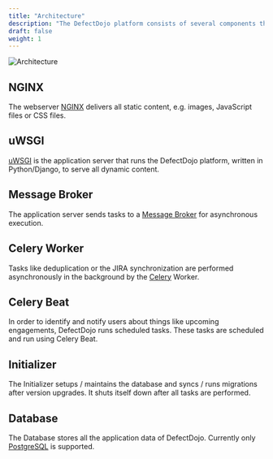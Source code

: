 ```yaml
---
title: "Architecture"
description: "The DefectDojo platform consists of several components that work together closely."
draft: false
weight: 1
---
```


![Architecture](../../images/DD-Architecture.svg)

## NGINX

The webserver [NGINX](https://nginx.org/en/) delivers all static content, e.g.
images, JavaScript files or CSS files.

## uWSGI

[uWSGI](https://uwsgi-docs.readthedocs.io/en/latest/) is the application server
that runs the DefectDojo platform, written in Python/Django, to serve all
dynamic content.

## Message Broker

The application server sends tasks to a [Message Broker](https://docs.celeryproject.org/en/stable/getting-started/brokers/index.html)
for asynchronous execution.

## Celery Worker

Tasks like deduplication or the JIRA synchronization are performed asynchronously
in the background by the [Celery](https://docs.celeryproject.org/en/stable/)
Worker.

## Celery Beat

In order to identify and notify users about things like upcoming engagements,
DefectDojo runs scheduled tasks. These tasks are scheduled and run using Celery
Beat.

## Initializer

The Initializer setups / maintains the
database and syncs / runs migrations after version upgrades. It shuts
itself down after all tasks are performed.

## Database

The Database stores all the application data of DefectDojo. Currently only [PostgreSQL](https://www.postgresql.org/) is supported.
